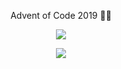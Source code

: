 <div align="center">
  <p>
    Advent of Code 2019 🎄🌟
  </p>

![](https://media.giphy.com/media/11EjiLDatd0syA/giphy.gif)

<img class="animated-gif" src="https://media.giphy.com/media/Wq6DnHvHchrTG/giphy.gif">

<div>

